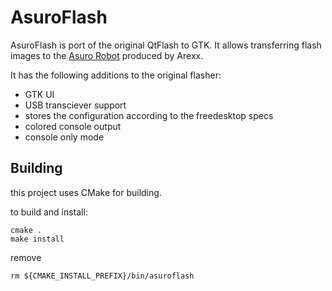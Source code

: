 AsuroFlash
==========

AsuroFlash is port of the original QtFlash to GTK. It allows transferring flash images to the [Asuro Robot](http://www.arexx.com/arexx.php?cmd=goto&cparam=p_asuro.dat) produced by Arexx.

It has the following additions to the original flasher:

* GTK UI
* USB transciever support
* stores the configuration according to the freedesktop specs
* colored console output
* console only mode

Building
--------
this project uses CMake for building.

to build and install:

```
cmake .
make install
```

remove

```
rm ${CMAKE_INSTALL_PREFIX}/bin/asuroflash
```
